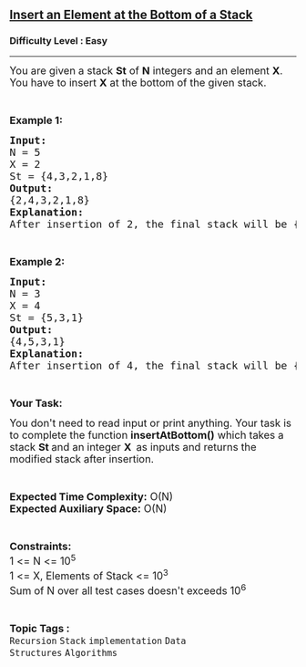<h2><a href="https://practice.geeksforgeeks.org/problems/insert-an-element-at-the-bottom-of-a-stack/1?page=2&difficulty[]=-1&difficulty[]=0&category[]=Stack&sortBy=submissions">Insert an Element at the Bottom of a Stack</a></h2><h3>Difficulty Level : Easy</h3><hr><div class="problems_problem_content__Xm_eO"><p><span style="font-size: 18px;">You are given a stack <strong>St</strong> of <strong>N</strong> integers and an element <strong>X</strong>. You have to insert <strong>X</strong> at the bottom of the given stack.</span></p>
<p>&nbsp;</p>
<p><strong><span style="font-size: 18px;">Example 1:</span></strong></p>
<pre><strong><span style="font-size: 18px;">Input:
</span></strong><span style="font-size: 18px;">N = 5
X = 2
St = {4,3,2,1,8}</span><strong><span style="font-size: 18px;">
Output:
</span></strong><span style="font-size: 18px;">{2,4,3,2,1,8}</span><strong><span style="font-size: 18px;">
Explanation:
</span></strong><span style="font-size: 18px;">After insertion of 2, the final stack will be {2,4,3,2,1,8}.</span></pre>
<p>&nbsp;</p>
<p><strong><span style="font-size: 18px;">Example 2:</span></strong></p>
<pre><strong><span style="font-size: 18px;">Input:
</span></strong><span style="font-size: 18px;">N = 3
X = 4
St = {5,3,1}</span><strong><span style="font-size: 18px;">
Output:
</span></strong><span style="font-size: 18px;">{4,5,3,1}</span><strong><span style="font-size: 18px;">
Explanation:
</span></strong><span style="font-size: 18px;">After insertion of 4, the final stack will be {4,5,3,1}.</span></pre>
<p>&nbsp;</p>
<p><span style="font-size: 18px;"><strong>Your Task:</strong></span></p>
<p><span style="font-size: 18px;">You don't need to read input or print anything. Your task is to complete the function <strong>insertAtBottom()</strong>&nbsp;which takes a stack <strong>St </strong>and an integer <strong>X&nbsp;</strong><strong>&nbsp;</strong>as inputs and returns the modified stack after insertion.</span></p>
<p>&nbsp;</p>
<p><span style="font-size: 18px;"><strong>Expected Time Complexity:</strong>&nbsp;O(N)<br><strong>Expected Auxiliary Space:</strong>&nbsp;O(N)</span></p>
<p>&nbsp;</p>
<p><span style="font-size: 18px;"><strong>Constraints:</strong><br>1 &lt;= N &lt;= 10<sup>5</sup><br>1 &lt;= X, Elements of Stack&nbsp;&lt;= 10<sup>3</sup><br>Sum of N over all test cases doesn't exceeds 10<sup>6</sup></span></p></div><br><p><span style=font-size:18px><strong>Topic Tags : </strong><br><code>Recursion</code>&nbsp;<code>Stack</code>&nbsp;<code>implementation</code>&nbsp;<code>Data Structures</code>&nbsp;<code>Algorithms</code>&nbsp;